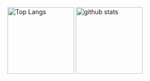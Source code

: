 <!---
ISSE0116/ISSE0116 is a ✨ special ✨ repository because its `README.md` (this file) appears on your GitHub profile.
You can click the Preview link to take a look at your changes.
--->

<p align="left"> 
  <img alt="Top Langs" height="150px" src="https://git-hub-readme-stats-clone-1.vercel.app/api/top-langs/?username=ISSE0116&layout=compact&theme=shades-of-purple&show_icons=true&count_private=true&exclude_repo=" />
  <img alt="github stats" height="150px" src="https://git-hub-readme-stats-clone-1.vercel.app/api/?username=ISSE0116&theme=shades-of-purple&show_icons=ture&count_private=true" />
</p>
